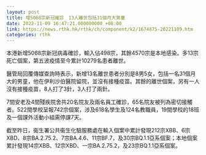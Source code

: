 ```yaml
---
layout: post
title: 增5068宗新冠確診　13人離世包括31個月大男童
date: 2022-11-09 16:47:21.000000000 +08:00
link: https://news.rthk.hk/rthk/ch/component/k2/1674875-20221109.htm
categories: rthk
---
```


本港新增5068宗新冠病毒確診，輸入佔498宗，其餘4570宗是本地感染。多13宗死亡個案，第五波疫情至今累計10279名患者離世。

醫管局回覆傳媒查詢時表示，新增13名離世患者分別是8男5女，包括一名31個月大的男童，他在伊利沙伯醫院留院，並沒有接種疫苗。其餘的離世個案，另有一人沒有接種疫苗，8人打了3針，3人打了兩針。

7間安老及4間殘疾院舍共20名院友及兩名員工確診，65名院友被列為密切接觸者。522間學校呈報742宗個案，涉及618名學生及124名教職員，19間學校的18班及一個課外活動小組需停課7天。

截至昨日，衞生署公共衞生化驗服務處在輸入個案中累計發現212宗XBB、6宗XBD、8宗BA.2.75.2、7宗BA.4.6、11宗BF.7，及30宗BQ.1.1亞系個案；本地個案累計發現14宗XBB、12宗XBD、一宗BA.2.75.2，及23宗BQ.1.1亞系個案。
